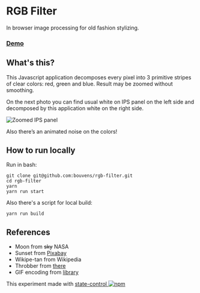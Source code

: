 # RGB Filter

In browser image processing for old fashion stylizing.

### [Demo](https://bouvens.github.io/rgb-filter/)

[npm-badge]: https://img.shields.io/npm/v/state-control.png?style=flat-square
[npm]: https://www.npmjs.org/package/state-control

## What's this?

This Javascript application decomposes every pixel into 3 primitive stripes of clear colors: red, green and blue. Result may be zoomed without smoothing.

On the next photo you can find usual white on IPS panel on the left side and decomposed by this application white on the right side.

![Zoomed IPS panel](https://bouvens.github.io/rgb-filter/images/ips.jpg)

Also there’s an animated noise on the colors!

## How to run locally

Run in bash:
```Shell
git clone git@github.com:bouvens/rgb-filter.git
cd rgb-filter
yarn
yarn run start
```

Also there's a script for local build:
```Shell
yarn run build
```

## References

* Moon from ~~sky~~ NASA
* Sunset from [Pixabay](https://pixabay.com/photo-1626515/)
* Wikipe-tan from Wikipedia
* Throbber from [there](https://loading.io/spinner/triangles)
* GIF encoding from [library](https://github.com/jnordberg/gif.js)

This experiment made with [state-control ![npm][npm-badge]][npm]
